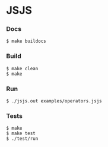 JSJS
====


### Docs

```shell
$ make buildocs
```

### Build
```shell
$ make clean
$ make
```

### Run
```
$ ./jsjs.out examples/operators.jsjs
```

### Tests
```
$ make
$ make test
$ ./test/run
```
